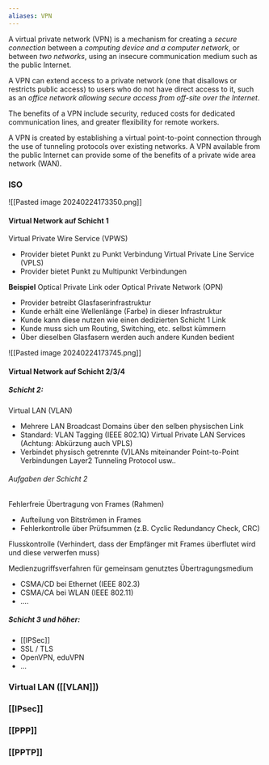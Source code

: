 ```yaml
---
aliases: VPN
---
```

A virtual private network (VPN) is a mechanism for creating a *secure connection* between a *computing device and a computer network*, or between *two networks*, using an insecure communication medium such as the public Internet.

A VPN can extend access to a private network (one that disallows or restricts public access) to users who do not have direct access to it, such as an *office network allowing secure access from off-site over the Internet*.

The benefits of a VPN include security, reduced costs for dedicated communication lines, and greater flexibility for remote workers.

A VPN is created by establishing a virtual point-to-point connection through the use of tunneling protocols over existing networks. A VPN available from the public Internet can provide some of the benefits of a private wide area network (WAN).

### ISO
![[Pasted image 20240224173350.png]]

#### Virtual Network auf Schicht 1
Virtual Private Wire Service (VPWS) 
- Provider bietet Punkt zu Punkt Verbindung 
Virtual Private Line Service (VPLS) 
- Provider bietet Punkt zu Multipunkt Verbindungen 

**Beispiel**
Optical Private Link oder Optical Private Network (OPN) 
- Provider betreibt Glasfaserinfrastruktur 
- Kunde erhält eine Wellenlänge (Farbe) in dieser Infrastruktur
- Kunde kann diese nutzen wie einen dedizierten Schicht 1 Link 
- Kunde muss sich um Routing, Switching, etc. selbst kümmern 
- Über dieselben Glasfasern werden auch andere Kunden bedient

![[Pasted image 20240224173745.png]]

#### Virtual Network auf Schicht 2/3/4
##### Schicht 2: 
Virtual LAN (VLAN) 
- Mehrere LAN Broadcast Domains über den selben physischen Link 
- Standard: VLAN Tagging (IEEE 802.1Q) 
Virtual Private LAN Services (Achtung: Abkürzung auch VPLS) 
- Verbindet physisch getrennte (V)LANs miteinander 
Point-to-Point Verbindungen 
Layer2 Tunneling Protocol
usw..

###### Aufgaben der Schicht 2
Fehlerfreie Übertragung von Frames (Rahmen) 
- Aufteilung von Bitströmen in Frames 
- Fehlerkontrolle über Prüfsummen (z.B. Cyclic Redundancy Check, CRC) 

Flusskontrolle (Verhindert, dass der Empfänger mit Frames überflutet wird und diese verwerfen muss) 

Medienzugriffsverfahren für gemeinsam genutztes Übertragungsmedium
- CSMA/CD bei Ethernet (IEEE 802.3) 
- CSMA/CA bei WLAN (IEEE 802.11)
- ....

##### Schicht 3 und höher: 
- [[IPSec]] 
- SSL / TLS 
- OpenVPN, eduVPN 
- ...

### Virtual LAN ([[VLAN]])

### [[IPsec]]

### [[PPP]]

### [[PPTP]]

